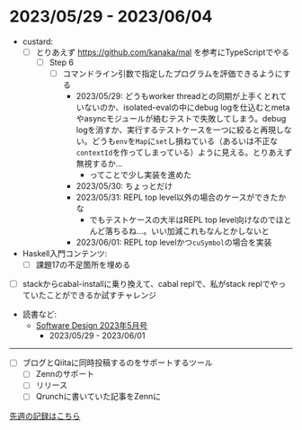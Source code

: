 # 2023/05/29 - 2023/06/04

- custard:
    - [ ] とりあえず <https://github.com/kanaka/mal> を参考にTypeScriptでやる
        - [ ] Step 6
            - [ ] コマンドライン引数で指定したプログラムを評価できるようにする
                - 2023/05/29: どうもworker threadとの同期が上手くとれていないのか、isolated-evalの中にdebug logを仕込むとmetaやasyncモジュールが絡むテストで失敗してしまう。debug logを消すか、実行するテストケースを一つに絞ると再現しない。どうも`env`を`Map`に`set`し損ねている（あるいは不正な`contextId`を作ってしまっている）ように見える。とりあえず無視するか...
                    - ってことで少し実装を進めた
                - 2023/05/30: ちょっとだけ
                - 2023/05/31: REPL top level以外の場合のケースができたかな
                    - でもテストケースの大半はREPL top level向けなのでほとんど落ちるね...。いい加減これもなんとかしないと
                - 2023/06/01: REPL top levelかつ`cuSymbol`の場合を実装
- Haskell入門コンテンツ:
    - [ ] 課題17の不足箇所を埋める
- [ ] stackからcabal-installに乗り換えて、cabal replで、私がstack replでやっていたことができるか試すチャレンジ
- 読書など:
    - [Software Design 2023年5月号](https://gihyo.jp/magazine/SD/archive/2023/202305)
        - 2023/05/29 - 2023/06/01

------

- [ ] ブログとQiitaに同時投稿するのをサポートするツール
    - [ ] Zennのサポート
    - [ ] リリース
    - [ ] Qrunchに書いていた記事をZennに

[先週の記録はこちら](https://github.com/igrep/daily-commits/blob/97220d6da1207f214c3acc3fe90680824d73949b/yesterday.md)
